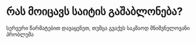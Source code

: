 # რას მოიცავს საიტის გაშაბლონება?

სერვერი წარმატებით დავაყენეთ, თუმცა გვაქვს საკმაოდ მნიშვნელოვანი პრობლემა
